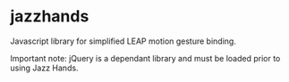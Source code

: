 jazzhands
=========

Javascript library for simplified LEAP motion gesture binding.

Important note: jQuery is a dependant library and must be loaded prior to using Jazz Hands.
